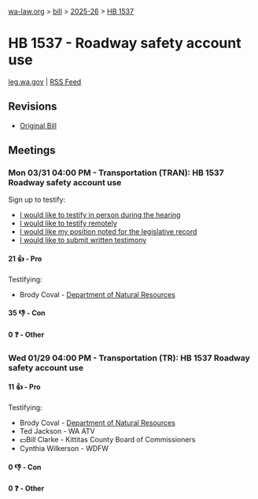[wa-law.org](/) > [bill](/bill/) > [2025-26](/bill/2025-26/) > [HB 1537](/bill/2025-26/hb/1537/)

# HB 1537 - Roadway safety account use
[leg.wa.gov](https://app.leg.wa.gov/billsummary?BillNumber=1537&Year=2025&Initiative=false) | [RSS Feed](./rss.xml)

## Revisions
* [Original Bill](1/)

## Meetings
### Mon 03/31 04:00 PM - Transportation (TRAN): HB 1537 Roadway safety account use
Sign up to testify:
* [I would like to testify in person during the hearing](https://app.leg.wa.gov/csi/Testifier/Add?chamber=House&mId=33235&aId=166666&caId=26758&tId=1)
* [I would like to testify remotely](https://app.leg.wa.gov/csi/Testifier/Add?chamber=House&mId=33235&aId=166666&caId=26758&tId=2)
* [I would like my position noted for the legislative record](https://app.leg.wa.gov/csi/Testifier/Add?chamber=House&mId=33235&aId=166666&caId=26758&tId=3)
* [I would like to submit written testimony](https://app.leg.wa.gov/csi/Testifier/Add?chamber=House&mId=33235&aId=166666&caId=26758&tId=4)

#### 21 👍 - Pro
Testifying:
* Brody Coval - [Department of Natural Resources](/org/department_of_natural_resources/)

#### 35 👎 - Con

#### 0 ❓ - Other

### Wed 01/29 04:00 PM - Transportation (TR): HB 1537 Roadway safety account use
#### 11 👍 - Pro
Testifying:
* Brody Coval - [Department of Natural Resources](/org/department_of_natural_resources/)
* Ted Jackson - WA ATV
* 💵Bill Clarke - Kittitas County Board of Commissioners
* Cynthia Wilkerson - WDFW

#### 0 👎 - Con

#### 0 ❓ - Other
